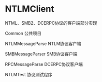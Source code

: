 # NTLMClient
NTML、SMB2、DCERPC协议的客户端部分实现




Common 公共项目

NTLMMessageParse NTLM协议客户端

SMBMessageParser SMB协议客户端

RPCMessageParse DCERPC协议客户端

NTLMTest 协议测试程序
